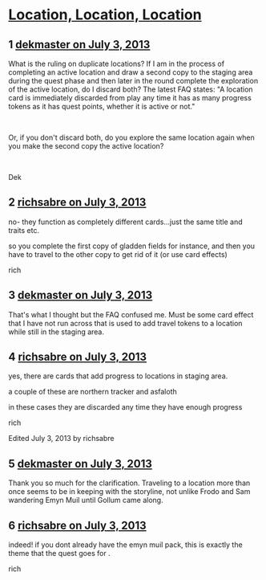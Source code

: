 # [Location, Location, Location](https://community.fantasyflightgames.com/topic/85762-location-location-location/)

## 1 [dekmaster on July 3, 2013](https://community.fantasyflightgames.com/topic/85762-location-location-location/?do=findComment&comment=807682)

What is the ruling on duplicate locations? If I am in the process of completing an active location and draw a second copy to the staging area during the quest phase and then later in the round complete the exploration of the active location, do I discard both? The latest FAQ states: "A location card is immediately discarded from play any time it has as many progress tokens as it has quest points, whether it is active or not."

 

Or, if you don't discard both, do you explore the same location again when you make the second copy the active location?

 

Dek

## 2 [richsabre on July 3, 2013](https://community.fantasyflightgames.com/topic/85762-location-location-location/?do=findComment&comment=807686)

no- they function as completely different cards...just the same title and traits etc.

so you complete the first copy of gladden fields for instance, and then you have to travel to the other copy to get rid of it (or use card effects)

rich

## 3 [dekmaster on July 3, 2013](https://community.fantasyflightgames.com/topic/85762-location-location-location/?do=findComment&comment=807705)

That's what I thought but the FAQ confused me. Must be some card effect that I have not run across that is used to add travel tokens to a location while still in the staging area.

## 4 [richsabre on July 3, 2013](https://community.fantasyflightgames.com/topic/85762-location-location-location/?do=findComment&comment=807707)

yes, there are cards that add progress to locations in staging area.

a couple of these are northern tracker and asfaloth

in these cases they are discarded any time they have enough progress

rich

Edited July 3, 2013 by richsabre

## 5 [dekmaster on July 3, 2013](https://community.fantasyflightgames.com/topic/85762-location-location-location/?do=findComment&comment=807712)

Thank you so much for the clarification. Traveling to a location more than once seems to be in keeping with the storyline, not unlike Frodo and Sam wandering Emyn Muil until Gollum came along.

## 6 [richsabre on July 3, 2013](https://community.fantasyflightgames.com/topic/85762-location-location-location/?do=findComment&comment=807714)

indeed! if you dont already have the emyn muil pack, this is exactly the theme that the quest goes for .

rich

